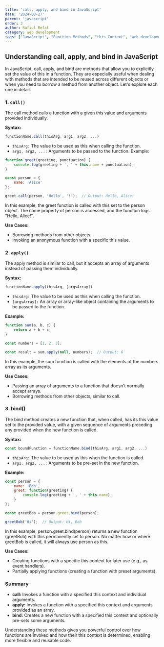 ```yaml
---
title: 'call, apply, and bind in JavaScript'
date: '2024-08-27'
parent: 'javascript'
order: 3
author: Rafiul Refat
category: web development
tags: ["JavaScript", "Function Methods", "this Context", "web development"]
---
```


## Understanding call, apply, and bind in JavaScript
In JavaScript, call, apply, and bind are methods that allow you to explicitly set the value of this in a function. They are especially useful when dealing with methods that are intended to be reused across different objects or when you need to borrow a method from another object. Let's explore each one in detail.

### 1. `call()`
The call method calls a function with a given this value and arguments provided individually.

**Syntax:**
```javascript
functionName.call(thisArg, arg1, arg2, ...)
```
- `thisArg:` The value to be used as this when calling the function.
- `arg1, arg2, ...:` Arguments to be passed to the function.
Example:

```javascript
function greet(greeting, punctuation) {
    console.log(greeting + ', ' + this.name + punctuation);
}

const person = {
    name: 'Alice'
};

greet.call(person, 'Hello', '!');  // Output: Hello, Alice!
```

In this example, the greet function is called with this set to the person object. The name property of person is accessed, and the function logs "Hello, Alice!".

**Use Cases:**
- Borrowing methods from other objects.
- Invoking an anonymous function with a specific this value.


### 2. `apply()`
The apply method is similar to call, but it accepts an array of arguments instead of passing them individually.

**Syntax:**
```javascript 
functionName.apply(thisArg, [argsArray])
```
- `thisArg:` The value to be used as this when calling the function.
- `[argsArray]:` An array or array-like object containing the arguments to be passed to the function.

**Example:**
```javascript
function sum(a, b, c) {
    return a + b + c;
}

const numbers = [1, 2, 3];

const result = sum.apply(null, numbers);  // Output: 6
```

In this example, the sum function is called with the elements of the numbers array as its arguments.

**Use Cases:**
- Passing an array of arguments to a function that doesn't normally accept arrays.
- Borrowing methods from other objects, similar to call.


### 3. bind()
The bind method creates a new function that, when called, has its this value set to the provided value, with a given sequence of arguments preceding any provided when the new function is called.

**Syntax:**
```javascript
const boundFunction = functionName.bind(thisArg, arg1, arg2, ...)
```
- `thisArg:` The value to be used as this when the function is called.
- `arg1, arg2, ...:` Arguments to be pre-set in the new function.

**Example:**
```javascript
const person = {
    name: 'Bob',
    greet: function(greeting) {
        console.log(greeting + ', ' + this.name);
    }
};

const greetBob = person.greet.bind(person);

greetBob('Hi');  // Output: Hi, Bob
```
In this example, person.greet.bind(person) returns a new function (greetBob) with this permanently set to person. No matter how or where greetBob is called, it will always use person as this.

**Use Cases:**
- Creating functions with a specific this context for later use (e.g., as event handlers).
- Partially applying functions (creating a function with preset arguments).

### Summary
- **call:** Invokes a function with a specified this context and individual arguments.
- **apply:** Invokes a function with a specified this context and arguments provided as an array.
- **bind:** Creates a new function with a specified this context and optionally pre-sets some arguments.

Understanding these methods gives you powerful control over how functions are invoked and how their this context is determined, enabling more flexible and reusable code.
